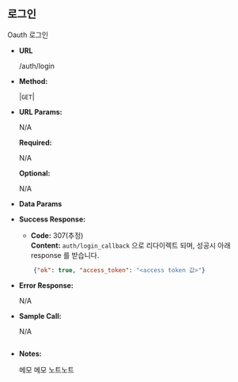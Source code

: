 **로그인**
----
  Oauth 로그인

* **URL**

  /auth/login

* **Method:**
  
  |`GET`|
  
*  **URL Params:**
    
    N/A

   **Required:**
 
    N/A

   **Optional:**
 
    N/A

* **Data Params**



* **Success Response:**
  
  * **Code:** 307(추정) <br />
    **Content:** `auth/login_callback` 으로 리다이렉트 되며, 성공시 아래 response 를 받습니다.
    
  ```json
      {"ok": true, "access_token": "<access token 값>"}
   ```    
 
* **Error Response:**

  N/A

* **Sample Call:**

  N/A
   ```
* **Notes:**

   메모 메모 노트노트
